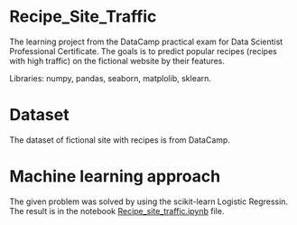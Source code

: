 # Recipe_Site_Traffic
The learning project from the DataCamp practical exam for Data Scientist Professional Certificate. The goals is to predict popular recipes (recipes with high traffic) on the fictional website by their features.


Libraries: numpy, pandas, seaborn, matplolib, sklearn.

# Dataset

The dataset of fictional site with recipes is from DataCamp.
# Machine learning approach

The given problem was solved by using the scikit-learn Logistic Regressin. The result is in the notebook [Recipe_site_traffic.ipynb]([https://github.com/user/repo/blob/branch/other_file.md](https://github.com/PokrSviat/Recipe_Site_Traffic/blob/main/Recipe_site_traffic.ipynb)https://github.com/PokrSviat/Recipe_Site_Traffic/blob/main/Recipe_site_traffic.ipynb) file.
      
